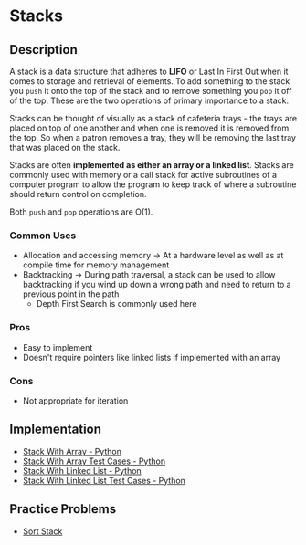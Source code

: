 # Stacks
## Description
A stack is a data structure that adheres to **LIFO** or Last In First Out when it comes to storage and retrieval of elements. To add something to the stack you `push` it onto the top of the stack and to remove something you `pop` it off of the top. These are the two operations of primary importance to a stack.  

Stacks can be thought of visually as a stack of cafeteria trays - the trays are placed on top of one another and when one is removed it is removed from the top. So when a patron removes a tray, they will be removing the last tray that was placed on the stack.

Stacks are often **implemented as either an array or a linked list**. Stacks are commonly used with memory or a call stack for active subroutines of a computer program to allow the program to keep track of where a subroutine should return control on completion.  

Both `push` and `pop` operations are O(1).

### Common Uses
- Allocation and accessing memory -> At a hardware level as well as at compile time for memory management
- Backtracking -> During path traversal, a stack can be used to allow backtracking if you wind up down a wrong path and need to return to a previous point in the path
  - Depth First Search is commonly used here
### Pros
- Easy to implement
- Doesn't require pointers like linked lists if implemented with an array

### Cons
- Not appropriate for iteration

## Implementation
- [Stack With Array - Python](./stack_array.py)
- [Stack With Array Test Cases - Python](./stack_array_test.py)
- [Stack With Linked List - Python](./stack_linked_list.py)
- [Stack With Linked List Test Cases - Python](./stack_linked_list_test.py)


## Practice Problems
- [Sort Stack](../../practice_problems/stacks/practice_problems.md#sort-stack)

